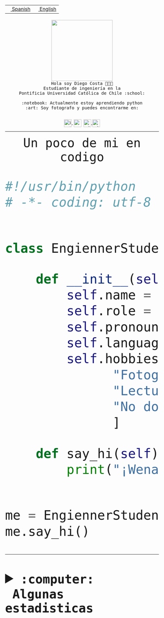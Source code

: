 <table border="0"  align="right">
 <tr><td><a href="README.md"><img src="https://upload.wikimedia.org/wikipedia/commons/thumb/8/89/Bandera_de_Espa%C3%B1a.svg/1200px-Bandera_de_Espa%C3%B1a.svg.png" height="10"> Spanish</a></td>
 <td><a href="README.en.md"><img src="https://upload.wikimedia.org/wikipedia/commons/a/a4/Flag_of_the_United_States.svg" height="10"> English</a></td></tr>
</table><br><br><br>


<p align="center">
  <img src="https://github.com/diegocostares/diegocostares/blob/main/Images/aaa2.gif?raw=true" height="200px">
  <br><samp>
    Hola soy Diego Costa 👨🏻‍💻<br>
    Estudiante de ingeniería en la <br>
    Pontificia Universidad Católica de Chile :school:<br>
  <br>
    :notebook: Actualmente estoy aprendiendo python <br>
    :art: Soy fotografo y puedes encontrarme en: <br>
  <br></samp>
  
</p>

<p align="center">
   <a href="https://instagram.com/diegocosta_no" target="blank">
    <img 
    align="center" src="https://cdn.jsdelivr.net/npm/simple-icons@3.0.1/icons/instagram.svg" alt="instagram" height="25px" width="25px" />
  </a>
  <a style="border: 3px solid; color: white;"href="https://t.me/diegocosta_no" target="blank">
  <img
  align="center" alt="Telegram" width="25px" src="https://icons-for-free.com/iconfiles/png/512/Telegram-1324888767380505522.png" />
</a>
<a href="https://api.whatsapp.com/send?phone=56971897835&text=Hola!" target="blank">
  <img
  align="center" alt="wtsp" width="25px" src="https://img.icons8.com/pastel-glyph/2x/whatsapp--v2.png" />
</a>
<a href="https://www.linkedin.com/in/diego-costa-786249213/" target="blank">
  <img
  align="center" alt="wtsp" width="25px" src="https://img.icons8.com/metro/452/linkedin.png" />
</a>

  </a>
</p>

---


<p align="center"><font size="25"><samp>Un poco de mi en codigo</samp></front></p>


```python
#!/usr/bin/python
# -*- coding: utf-8 -*-


class EngiennerStudent:

    def __init__(self):
        self.name = "Diego Costa"
        self.role = "Estudiante"
        self.pronouns = "he/him"
        self.language_spoken = ["es_CL", "en_US"]
        self.hobbies = [
              "Fotografia",
              "Lectura",
              "No dormir",
              ]

    def say_hi(self):
        print("¡Wena mundo!")


me = EngiennerStudent()
me.say_hi()
```
---
<details>
  <summary><b><samp>:computer: &nbsp;Algunas estadisticas</samp></b></summary>
  <br/></p>

<!--START_SECTION:waka-->
![Code Time](http://img.shields.io/badge/Code%20Time-646%20hrs%2047%20mins-blue)

**Soy nocturno 🦉** 

```text
🌞 Mañana     7 commits      ░░░░░░░░░░░░░░░░░░░░░░░░░   1.47% 
🌆 Día        144 commits    ███████░░░░░░░░░░░░░░░░░░   30.25% 
🌃 Tarde      190 commits    ██████████░░░░░░░░░░░░░░░   39.92% 
🌙 Noche      135 commits    ███████░░░░░░░░░░░░░░░░░░   28.36%

```
📅 **Soy más productivo los Miércoles** 

```text
Lunes        30 commits     █░░░░░░░░░░░░░░░░░░░░░░░░   6.3% 
Martes       51 commits     ██░░░░░░░░░░░░░░░░░░░░░░░   10.71% 
Miércoles    129 commits    ██████░░░░░░░░░░░░░░░░░░░   27.1% 
Jueves       57 commits     ███░░░░░░░░░░░░░░░░░░░░░░   11.97% 
Viernes      37 commits     ██░░░░░░░░░░░░░░░░░░░░░░░   7.77% 
Sábado       71 commits     ███░░░░░░░░░░░░░░░░░░░░░░   14.92% 
Domingo      101 commits    █████░░░░░░░░░░░░░░░░░░░░   21.22%

```


📊 **Esta semana me dediqué a** 

```text
🐱‍💻 Proyectos: 
Web test                 4 hrs 27 mins       ███████████░░░░░░░░░░░░░░   44.39% 
WEB-perfiles             2 hrs 40 mins       ██████░░░░░░░░░░░░░░░░░░░   26.69% 
pricing                  2 hrs 3 mins        █████░░░░░░░░░░░░░░░░░░░░   20.48% 
Web i1                   35 mins             █░░░░░░░░░░░░░░░░░░░░░░░░   5.96% 
2114_pixie               7 mins              ░░░░░░░░░░░░░░░░░░░░░░░░░   1.19%

```


 Last Updated on 18/09/2022 08:32:16 UTC
<!--END_SECTION:waka-->
  
  

<p align="center"> <img src="https://github-readme-stats.vercel.app/api?username=diegocostares&show_icons=true&theme=ayu-mirage" alt="abhisheknaiidu" /></p>
 
</details>
